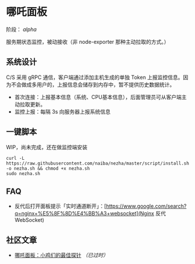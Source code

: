 # 哪吒面板

阶段： *alpha*

服务期状态监控，被动接收（非 node-exporter 那种主动拉取的方式。）

## 系统设计

C/S 采用 gRPC 通信，客户端通过添加主机生成的单独 Token 上报监控信息。因为不会做成多用户的，上报信息会储存到内存中，暂不提供历史数据统计。

- 首次连接：上报基本信息（系统、CPU基本信息），后面管理员可从客户端主动拉取更新。
- 监控上报：每隔 3s 向服务器上报系统信息

## 一键脚本

WIP，尚未完成，还在做监控端安装

```shell
curl -L https://raw.githubusercontent.com/naiba/nezha/master/script/install.sh -o nezha.sh && chmod +x nezha.sh
sudo nezha.sh
```
## FAQ

- 反代后打开面板提示「实时通道断开」：[https://www.google.com/search?q=nginx+%E5%8F%8D%E4%BB%A3+websocket](Nginx 反代 WebSocket)

## 社区文章

 - [哪吒面板：小鸡们的最佳探针](https://www.zhujizixun.com/2843.html) *（已过时）*
